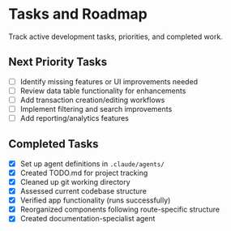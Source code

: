 # Tasks and Roadmap

Track active development tasks, priorities, and completed work.

## Next Priority Tasks

- [ ] Identify missing features or UI improvements needed
- [ ] Review data table functionality for enhancements
- [ ] Add transaction creation/editing workflows
- [ ] Implement filtering and search improvements
- [ ] Add reporting/analytics features

## Completed Tasks

- [x] Set up agent definitions in `.claude/agents/`
- [x] Created TODO.md for project tracking
- [x] Cleaned up git working directory
- [x] Assessed current codebase structure
- [x] Verified app functionality (runs successfully)
- [x] Reorganized components following route-specific structure
- [x] Created documentation-specialist agent
